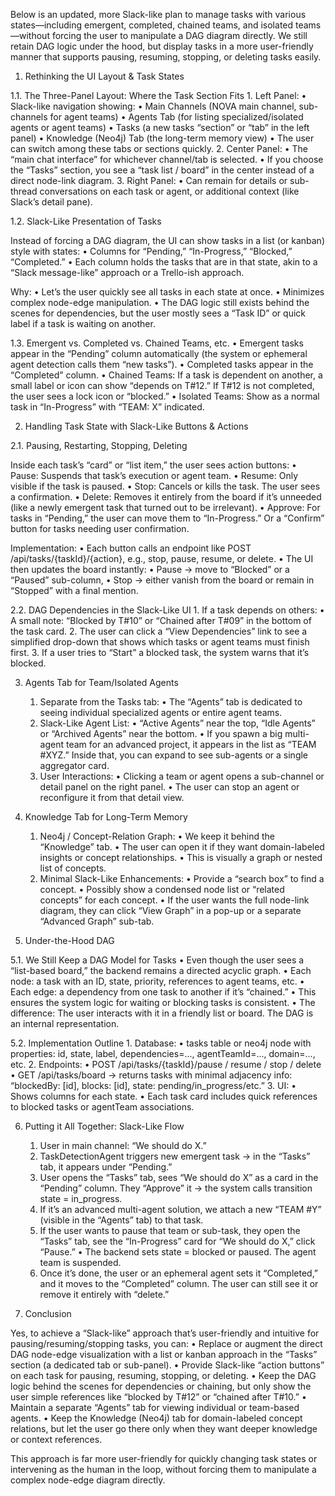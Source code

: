 Below is an updated, more Slack-like plan to manage tasks with various states—including emergent, completed, chained teams, and isolated teams—without forcing the user to manipulate a DAG diagram directly. We still retain DAG logic under the hood, but display tasks in a more user-friendly manner that supports pausing, resuming, stopping, or deleting tasks easily.

1. Rethinking the UI Layout & Task States

1.1. The Three-Panel Layout: Where the Task Section Fits
	1.	Left Panel:
	•	Slack-like navigation showing:
	•	Main Channels (NOVA main channel, sub-channels for agent teams)
	•	Agents Tab (for listing specialized/isolated agents or agent teams)
	•	Tasks (a new tasks “section” or “tab” in the left panel)
	•	Knowledge (Neo4j) Tab (the long-term memory view)
	•	The user can switch among these tabs or sections quickly.
	2.	Center Panel:
	•	The “main chat interface” for whichever channel/tab is selected.
	•	If you choose the “Tasks” section, you see a “task list / board” in the center instead of a direct node-link diagram.
	3.	Right Panel:
	•	Can remain for details or sub-thread conversations on each task or agent, or additional context (like Slack’s detail pane).

1.2. Slack-Like Presentation of Tasks

Instead of forcing a DAG diagram, the UI can show tasks in a list (or kanban) style with states:
	•	Columns for “Pending,” “In-Progress,” “Blocked,” “Completed.”
	•	Each column holds the tasks that are in that state, akin to a “Slack message-like” approach or a Trello-ish approach.

Why:
	•	Let’s the user quickly see all tasks in each state at once.
	•	Minimizes complex node-edge manipulation.
	•	The DAG logic still exists behind the scenes for dependencies, but the user mostly sees a “Task ID” or quick label if a task is waiting on another.

1.3. Emergent vs. Completed vs. Chained Teams, etc.
	•	Emergent tasks appear in the “Pending” column automatically (the system or ephemeral agent detection calls them “new tasks”).
	•	Completed tasks appear in the “Completed” column.
	•	Chained Teams: If a task is dependent on another, a small label or icon can show “depends on T#12.” If T#12 is not completed, the user sees a lock icon or “blocked.”
	•	Isolated Teams: Show as a normal task in “In-Progress” with “TEAM: X” indicated.

2. Handling Task State with Slack-Like Buttons & Actions

2.1. Pausing, Restarting, Stopping, Deleting

Inside each task’s “card” or “list item,” the user sees action buttons:
	•	Pause: Suspends that task’s execution or agent team.
	•	Resume: Only visible if the task is paused.
	•	Stop: Cancels or kills the task. The user sees a confirmation.
	•	Delete: Removes it entirely from the board if it’s unneeded (like a newly emergent task that turned out to be irrelevant).
	•	Approve: For tasks in “Pending,” the user can move them to “In-Progress.” Or a “Confirm” button for tasks needing user confirmation.

Implementation:
	•	Each button calls an endpoint like POST /api/tasks/{taskId}/{action}, e.g., stop, pause, resume, or delete.
	•	The UI then updates the board instantly:
	•	Pause → move to “Blocked” or a “Paused” sub-column,
	•	Stop → either vanish from the board or remain in “Stopped” with a final mention.

2.2. DAG Dependencies in the Slack-Like UI
	1.	If a task depends on others:
	•	A small note: “Blocked by T#10” or “Chained after T#09” in the bottom of the task card.
	2.	The user can click a “View Dependencies” link to see a simplified drop-down that shows which tasks or agent teams must finish first.
	3.	If a user tries to “Start” a blocked task, the system warns that it’s blocked.

3. Agents Tab for Team/Isolated Agents
	1.	Separate from the Tasks tab:
	•	The “Agents” tab is dedicated to seeing individual specialized agents or entire agent teams.
	2.	Slack-Like Agent List:
	•	“Active Agents” near the top, “Idle Agents” or “Archived Agents” near the bottom.
	•	If you spawn a big multi-agent team for an advanced project, it appears in the list as “TEAM #XYZ.” Inside that, you can expand to see sub-agents or a single aggregator card.
	3.	User Interactions:
	•	Clicking a team or agent opens a sub-channel or detail panel on the right panel.
	•	The user can stop an agent or reconfigure it from that detail view.

4. Knowledge Tab for Long-Term Memory
	1.	Neo4j / Concept-Relation Graph:
	•	We keep it behind the “Knowledge” tab.
	•	The user can open it if they want domain-labeled insights or concept relationships.
	•	This is visually a graph or nested list of concepts.
	2.	Minimal Slack-Like Enhancements:
	•	Provide a “search box” to find a concept.
	•	Possibly show a condensed node list or “related concepts” for each concept.
	•	If the user wants the full node-link diagram, they can click “View Graph” in a pop-up or a separate “Advanced Graph” sub-tab.

5. Under-the-Hood DAG

5.1. We Still Keep a DAG Model for Tasks
	•	Even though the user sees a “list-based board,” the backend remains a directed acyclic graph.
	•	Each node: a task with an ID, state, priority, references to agent teams, etc.
	•	Each edge: a dependency from one task to another if it’s “chained.”
	•	This ensures the system logic for waiting or blocking tasks is consistent.
	•	The difference: The user interacts with it in a friendly list or board. The DAG is an internal representation.

5.2. Implementation Outline
	1.	Database:
	•	tasks table or neo4j node with properties: id, state, label, dependencies=..., agentTeamId=..., domain=..., etc.
	2.	Endpoints:
	•	POST /api/tasks/{taskId}/pause / resume / stop / delete
	•	GET /api/tasks/board → returns tasks with minimal adjacency info: “blockedBy: [id], blocks: [id], state: pending/in_progress/etc.”
	3.	UI:
	•	Shows columns for each state.
	•	Each task card includes quick references to blocked tasks or agentTeam associations.

6. Putting it All Together: Slack-Like Flow
	1.	User in main channel: “We should do X.”
	2.	TaskDetectionAgent triggers new emergent task → in the “Tasks” tab, it appears under “Pending.”
	3.	User opens the “Tasks” tab, sees “We should do X” as a card in the “Pending” column. They “Approve” it → the system calls transition state = in_progress.
	4.	If it’s an advanced multi-agent solution, we attach a new “TEAM #Y” (visible in the “Agents” tab) to that task.
	5.	If the user wants to pause that team or sub-task, they open the “Tasks” tab, see the “In-Progress” card for “We should do X,” click “Pause.”
	•	The backend sets state = blocked or paused. The agent team is suspended.
	6.	Once it’s done, the user or an ephemeral agent sets it “Completed,” and it moves to the “Completed” column. The user can still see it or remove it entirely with “delete.”

7. Conclusion

Yes, to achieve a “Slack-like” approach that’s user-friendly and intuitive for pausing/resuming/stopping tasks, you can:
	•	Replace or augment the direct DAG node-edge visualization with a list or kanban approach in the “Tasks” section (a dedicated tab or sub-panel).
	•	Provide Slack-like “action buttons” on each task for pausing, resuming, stopping, or deleting.
	•	Keep the DAG logic behind the scenes for dependencies or chaining, but only show the user simple references like “blocked by T#12” or “chained after T#10.”
	•	Maintain a separate “Agents” tab for viewing individual or team-based agents.
	•	Keep the Knowledge (Neo4j) tab for domain-labeled concept relations, but let the user go there only when they want deeper knowledge or context references.

This approach is far more user-friendly for quickly changing task states or intervening as the human in the loop, without forcing them to manipulate a complex node-edge diagram directly.
